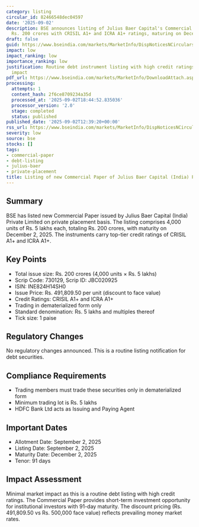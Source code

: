 ```yaml
---
category: listing
circular_id: 82466548dec04597
date: '2025-09-02'
description: BSE announces listing of Julius Baer Capital's Commercial Paper worth
  Rs. 200 crores with CRISIL A1+ and ICRA A1+ ratings, maturing on December 2, 2025
draft: false
guid: https://www.bseindia.com/markets/MarketInfo/DispNoticesNCirculars.aspx?Noticeid={97AED7B2-F9EA-4E7A-8737-4D76A8C6D662}&noticeno=20250902-30&dt=09/02/2025&icount=30&totcount=59&flag=0
impact: low
impact_ranking: low
importance_ranking: low
justification: Routine debt instrument listing with high credit ratings, no market-wide
  impact
pdf_url: https://www.bseindia.com/markets/MarketInfo/DownloadAttach.aspx?id=20250902-30&attachedId=
processing:
  attempts: 1
  content_hash: 2f6ce8709234a35d
  processed_at: '2025-09-02T18:44:52.835036'
  processor_version: '2.0'
  stage: completed
  status: published
published_date: '2025-09-02T12:39:20+00:00'
rss_url: https://www.bseindia.com/markets/MarketInfo/DispNoticesNCirculars.aspx?Noticeid={97AED7B2-F9EA-4E7A-8737-4D76A8C6D662}&noticeno=20250902-30&dt=09/02/2025&icount=30&totcount=59&flag=0
severity: low
source: bse
stocks: []
tags:
- commercial-paper
- debt-listing
- julius-baer
- private-placement
title: Listing of new Commercial Paper of Julius Baer Capital (India) Private Limited
---
```


## Summary

BSE has listed new Commercial Paper issued by Julius Baer Capital (India) Private Limited on private placement basis. The listing comprises 4,000 units of Rs. 5 lakhs each, totaling Rs. 200 crores, with maturity on December 2, 2025. The instruments carry top-tier credit ratings of CRISIL A1+ and ICRA A1+.

## Key Points

- Total issue size: Rs. 200 crores (4,000 units × Rs. 5 lakhs)
- Scrip Code: 730129, Scrip ID: JBC020925
- ISIN: INE824H14SH0
- Issue Price: Rs. 491,809.50 per unit (discount to face value)
- Credit Ratings: CRISIL A1+ and ICRA A1+
- Trading in dematerialized form only
- Standard denomination: Rs. 5 lakhs and multiples thereof
- Tick size: 1 paise

## Regulatory Changes

No regulatory changes announced. This is a routine listing notification for debt securities.

## Compliance Requirements

- Trading members must trade these securities only in dematerialized form
- Minimum trading lot is Rs. 5 lakhs
- HDFC Bank Ltd acts as Issuing and Paying Agent

## Important Dates

- Allotment Date: September 2, 2025
- Listing Date: September 2, 2025
- Maturity Date: December 2, 2025
- Tenor: 91 days

## Impact Assessment

Minimal market impact as this is a routine debt listing with high credit ratings. The Commercial Paper provides short-term investment opportunity for institutional investors with 91-day maturity. The discount pricing (Rs. 491,809.50 vs Rs. 500,000 face value) reflects prevailing money market rates.